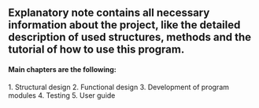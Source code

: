 <h2>Explanatory note contains all necessary information about the project, like the detailed description of used structures, methods and the tutorial of how to use this program.</h2>
<h4>Main chapters are the following:</h4>
1. Structural design
2. Functional design
3. Development of program modules
4. Testing
5. User guide
